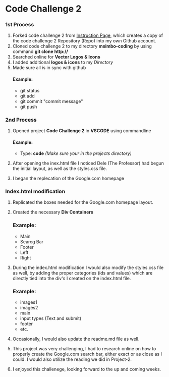 # Code Challenge 2
### 1st Process
1. Forked code challenge 2 from [Instruction Page](https://github.com/msimbo/code-challenge-2), which creates a copy of the code challenge 2 Repository (Repo) into my own Github account. 
2. Cloned code challenge 2 to my directory **msimbo-coding** by using command **git clone http://**
3. Searched online for **Vector Logos & Icons** 
4. I added additional **logos & icons** to my *Directory*
5. Made sure all is in sync with github
   #### Example:
    * git status 
    * git add 
    * git commit "commit message"
    * git push

### 2nd Process
1. Opened project **Code Challenge 2** in **VSCODE** using commandline
   #### Example:
   * Type: **code** *(Make sure your in the projects directory)*

2. After opening the inex.html file I noticed Dele (The Professor) had begun the initial layout, as well as the styles.css file.
3. I began the replecation of the Google.com homepage

### Index.html modification

1. Replicated the boxes needed for the Google.com homepage layout.
2. Created the necessary **Div Containers** 
   ### Example:
   * Main
   * Searcg Bar
   * Footer
   * Left
   * Right
3. During the index.html modification I would also modify the styles.css file as well, by adding the proper categories (ids and values) which are directly tied into the div's I created on the index.html file.
   ### Example:
   * images1
   * images2
   * main
   * input types (Text and submit)
   * footer
   * etc.

4. Occasionally, I would also update the readme.md file as well.
5. This project was very challenging, I had to research online on how to properly create the Google.com search bar, either exact or as close as I could. I would also utilize the reading we did in Project-2.
6. I enjoyed this challenege, looking forward to the up and coming weeks.


   
